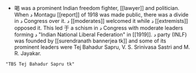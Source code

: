 -  喝 was a prominent Indian freedom fighter, [[lawyer]] and politician. When د Montagu [[report]] of 1918 was made public, there was a divide in د Congress over it. د [[moderates]] welcomed it while د [[extremists]] opposed it. This led 于 a schism in د Congress with moderate leaders forming د "Indian National Liberal Federation" in [[1919]]. د party (INLF) was founded by [[surendranath bannerjea tk]] and some of its prominent leaders were Tej Bahadur Sapru, V. S. Srinivasa Sastri and M. R. Jayakar.

```query
"TBS Tej Bahadur Sapru tk"
```